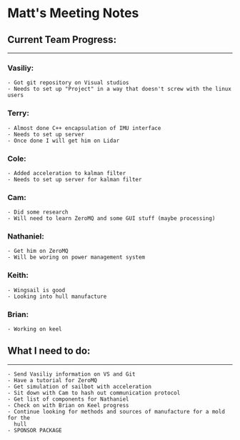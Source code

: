 Matt's Meeting Notes
====================

Current Team Progress:
----------------------
___

### Vasiliy:
    
    - Got git repository on Visual studios
    - Needs to set up "Project" in a way that doesn't screw with the linux users

### Terry:
    
    - Almost done C++ encapsulation of IMU interface
    - Needs to set up server
    - Once done I will get him on Lidar

### Cole:

    - Added acceleration to kalman filter
    - Needs to set up server for kalman filter

### Cam:

    - Did some research
    - Will need to learn ZeroMQ and some GUI stuff (maybe processing)

### Nathaniel:

    - Get him on ZeroMQ
    - Will be woring on power management system

### Keith:

    - Wingsail is good
    - Looking into hull manufacture

### Brian:

    - Working on keel

What I need to do:
------------------
___    
    
    - Send Vasiliy information on VS and Git
    - Have a tutorial for ZeroMQ
    - Get simulation of sailbot with acceleration
    - Sit down with Cam to hash out communication protocol
    - Get list of components for Nathaniel
    - Check on with Brian on Keel progress
    - Continue looking for methods and sources of manufacture for a mold for the
      hull
    - SPONSOR PACKAGE
